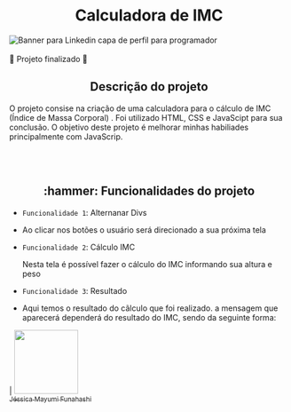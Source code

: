 <h1 align="center"> Calculadora de IMC </h1>

![Banner para Linkedin capa de perfil  para programador ](https://user-images.githubusercontent.com/100293266/168341815-3ca1c17c-9857-4e1a-949c-b071db2499c6.png)
<br></br>
:construction: Projeto finalizado :construction:

<h2 align="center"> Descrição do projeto </h2>

<p> O projeto consise na criação de uma calculadora para o cálculo de IMC (Índice de Massa Corporal) . Foi utilizado HTML, CSS e JavaScipt para sua conclusão. O objetivo deste projeto é melhorar minhas habiliades principalmente com JavaScrip. </p>
<br></br>
<h2 align = "center" >:hammer: Funcionalidades do projeto</h2>

- `Funcionalidade 1`: Alternanar Divs
- <p> Ao clicar nos botões o usuário será direcionado a sua próxima tela </p>
  
- `Funcionalidade 2`: Cálculo IMC
  <p> Nesta tela é possível fazer o cálculo do IMC informando sua altura e peso </p>
  
- `Funcionalidade 3`: Resultado
- <p> Aqui temos o resultado do cãlculo que foi realizado. a mensagem que aparecerá dependerá do resultado do IMC, sendo da seguinte forma: </p>


| [<img src="https://avatars.githubusercontent.com/u/100293266?v=4" width=115><br><sub>Jéssica Mayumi Funahashi </sub>](https://github.com/mayumifunahashi) 
